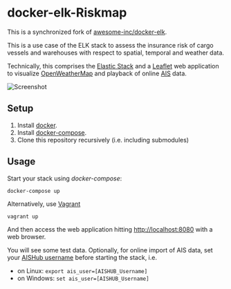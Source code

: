 # docker-elk-Riskmap

This is a synchronized fork of [awesome-inc/docker-elk](https://github.com/awesome-inc/docker-elk).

This is a use case of the ELK stack to assess the insurance risk of cargo vessels and warehouses with respect to spatial, temporal and weather data. 

Technically, this comprises the [Elastic Stack](https://www.elastic.co/products) and a [Leaflet](http://leafletjs.com/) web application to visualize [OpenWeatherMap](https://openweathermap.org/) and playback of online [AIS](https://en.wikipedia.org/wiki/Automatic_identification_system) data.

![Screenshot](riskmap.jpg)

## Setup

1. Install [docker](http://docker.io).
2. Install [docker-compose](http://docs.docker.com/compose/install/).
3. Clone this repository recursively (i.e. including submodules)

## Usage

Start your stack using *docker-compose*:

    docker-compose up

Alternatively, use [Vagrant](https://www.vagrantup.com/)

    vagrant up

And then access the web application hitting [http://localhost:8080](http://localhost:8080) with a web browser.

You will see some test data. Optionally, for online import of AIS data, set your [AISHub username](http://www.aishub.net/xml-description-20.php) before starting the stack, i.e.

  - on Linux: `export ais_user=[AISHUB_Username]`
  - on Windows: `set ais_user=[AISHUB_Username]`

